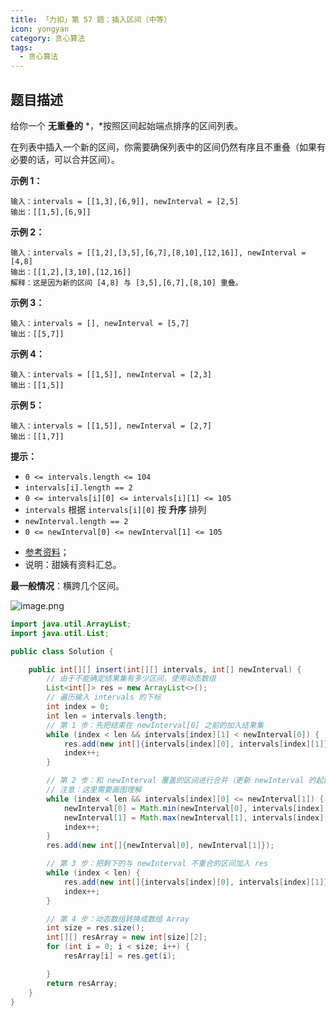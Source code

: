 ```yaml
---
title: 「力扣」第 57 题：插入区间（中等）
icon: yongyan
category: 贪心算法
tags:
  - 贪心算法
---
```


## 题目描述

给你一个 **无重叠的** *，*按照区间起始端点排序的区间列表。

在列表中插入一个新的区间，你需要确保列表中的区间仍然有序且不重叠（如果有必要的话，可以合并区间）。

**示例 1：**

```
输入：intervals = [[1,3],[6,9]], newInterval = [2,5]
输出：[[1,5],[6,9]]
```

**示例 2：**

```
输入：intervals = [[1,2],[3,5],[6,7],[8,10],[12,16]], newInterval = [4,8]
输出：[[1,2],[3,10],[12,16]]
解释：这是因为新的区间 [4,8] 与 [3,5],[6,7],[8,10] 重叠。
```

**示例 3：**

```
输入：intervals = [], newInterval = [5,7]
输出：[[5,7]]
```

**示例 4：**

```
输入：intervals = [[1,5]], newInterval = [2,3]
输出：[[1,5]]
```

**示例 5：**

```
输入：intervals = [[1,5]], newInterval = [2,7]
输出：[[1,7]]
```

**提示：**

- `0 <= intervals.length <= 104`
- `intervals[i].length == 2`
- `0 <= intervals[i][0] <= intervals[i][1] <= 105`
- `intervals` 根据 `intervals[i][0]` 按 **升序** 排列
- `newInterval.length == 2`
- `0 <= newInterval[0] <= newInterval[1] <= 105`





+ [参考资料](https://www.bilibili.com/video/BV1Qa4y1h7Zp?from=search&seid=12301546449614247781)；
+ 说明：甜姨有资料汇总。

**最一般情况**：横跨几个区间。

![image.png](https://pic.leetcode-cn.com/1604474760-UIDbbp-image.png)



```Java []
import java.util.ArrayList;
import java.util.List;

public class Solution {

    public int[][] insert(int[][] intervals, int[] newInterval) {
        // 由于不能确定结果集有多少区间，使用动态数组
        List<int[]> res = new ArrayList<>();
        // 遍历输入 intervals 的下标
        int index = 0;
        int len = intervals.length;
        // 第 1 步：先把结束在 newInterval[0] 之前的加入结果集
        while (index < len && intervals[index][1] < newInterval[0]) {
            res.add(new int[]{intervals[index][0], intervals[index][1]});
            index++;
        }

        // 第 2 步：和 newInterval 覆盖的区间进行合并（更新 newInterval 的起始端点）
        // 注意：这里需要画图理解
        while (index < len && intervals[index][0] <= newInterval[1]) {
            newInterval[0] = Math.min(newInterval[0], intervals[index][0]);
            newInterval[1] = Math.max(newInterval[1], intervals[index][1]);
            index++;
        }
        res.add(new int[]{newInterval[0], newInterval[1]});

        // 第 3 步：把剩下的与 newInterval 不重合的区间加入 res
        while (index < len) {
            res.add(new int[]{intervals[index][0], intervals[index][1]});
            index++;
        }

        // 第 4 步：动态数组转换成数组 Array
        int size = res.size();
        int[][] resArray = new int[size][2];
        for (int i = 0; i < size; i++) {
            resArray[i] = res.get(i);

        }
        return resArray;
    }
}
```